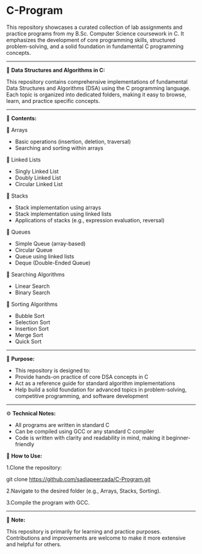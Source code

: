 # **C-Program**
This repository showcases a curated collection of lab assignments and practice programs from my B.Sc. Computer Science coursework in C. It emphasizes the development of core programming skills, structured problem-solving, and a solid foundation in fundamental C programming concepts.

---
📘 **Data Structures and Algorithms in C:**

This repository contains comprehensive implementations of fundamental Data Structures and Algorithms (DSA) using the C programming language.
Each topic is organized into dedicated folders, making it easy to browse, learn, and practice specific concepts.

---
📂 **Contents:**

🔹 Arrays
+ Basic operations (insertion, deletion, traversal)
+ Searching and sorting within arrays

🔹 Linked Lists
+ Singly Linked List
+ Doubly Linked List
+ Circular Linked List

🔹 Stacks
+ Stack implementation using arrays
+ Stack implementation using linked lists
+ Applications of stacks (e.g., expression evaluation, reversal)

🔹 Queues
+ Simple Queue (array-based)
+ Circular Queue
+ Queue using linked lists
+ Deque (Double-Ended Queue)

🔹 Searching Algorithms
+ Linear Search
+ Binary Search

🔹 Sorting Algorithms
+ Bubble Sort
+ Selection Sort
+ Insertion Sort
+ Merge Sort
+ Quick Sort

---
🎯 **Purpose:**

+ This repository is designed to:
+ Provide hands-on practice of core DSA concepts in C
+ Act as a reference guide for standard algorithm implementations
+ Help build a solid foundation for advanced topics in problem-solving, competitive programming, and software development
---

⚙️ **Technical Notes:**

+ All programs are written in standard C
+ Can be compiled using GCC or any standard C compiler
+ Code is written with clarity and readability in mind, making it beginner-friendly

🚀 **How to Use:**

1.Clone the repository:

git clone https://github.com/sadiapeerzada/C-Program.git

2.Navigate to the desired folder (e.g., Arrays, Stacks, Sorting).

3.Compile the program with GCC.

---

📌 **Note:**

This repository is primarily for learning and practice purposes. Contributions and improvements are welcome to make it more extensive and helpful for others.
